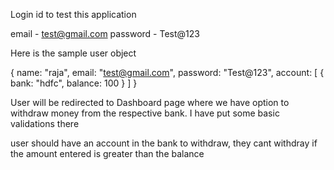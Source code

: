 Login id to test this application 

email - test@gmail.com
password - Test@123

Here is the sample user object 

 {
        name: "raja",
        email: "test@gmail.com",
        password: "Test@123",
        account: [
            { bank: "hdfc", balance: 100 }
        ]
    }

User will be redirected to Dashboard page where we have option to withdraw money from the respective bank. 
I have put some basic validations there 

user should have an account in the bank to withdraw, 
they cant withdray if the amount entered is greater than the balance 